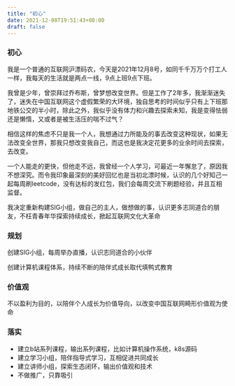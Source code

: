 ```yaml
---
title: "初心"
date: 2021-12-08T19:51:43+08:00
draft: false
---
```


### 初心

我是一个普通的互联网沪漂码农，今天是2021年12月8号，如同千千万万个打工人一样，我每天的生活就是两点一线，9点上班9点下班。

我曾是少年，曾崇拜过乔布斯，曾梦想改变世界。但是工作了2年多，我渐渐迷失了，迷失在中国互联网这个虚假繁荣的大环境，独自思考的时间似乎只有上下班那地铁公交的半小时，除此之外，我似乎没有体力和兴趣去探索未知，我是变得怯弱还是懒惰，又或者是被生活压的喘不过气？

相信这样的焦虑不只是我一个人，我想通过力所能及的事去改变这种现状，如果无法改变全世界，那我只想改变我自己，而这也是我决定花更多的业余时间去探索，去改变。

一个人能走的更快，但他走不远，我曾经一个人学习，可最近一年懈怠了，原因我不想深究。而令我印象最深刻的美好回忆也是当初北漂时候，认识的几个好知己一起每周刷leetcode，没有达标的发红包，我们会每周交流下刷题经验，并且互相监督。

我决定重新构建SIG小组，做自己的主人，做想做的事，认识更多志同道合的朋友，不枉青春年华探索持续成长，掀起互联网文化大革命

### 规划

创建SIG小组，每周举办直播，认识志同道合的小伙伴

创建计算机课程体系，持续不断的陪伴式成长取代填鸭式教育

### 价值观
不以盈利为目的，以陪伴个人成长为价值导向，以改变中国互联网畸形价值观为使命

### 落实

- 建立b站系列课程，输出系列课程，比如计算机操作系统，k8s源码
- 建立学习小组，陪伴指导式学习，互相促进共同成长
- 建立讲师小组，探索生态闭环，输出价值观和技术
- 不做推广，只靠吸引